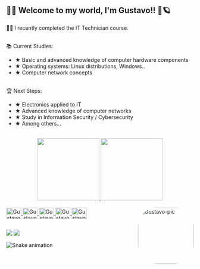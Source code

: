 ## 🌌🌠 Welcome to my world, I'm Gustavo!! 🚀🪐

🤩🚩 I recently completed the IT Technician course. <br><br>

📚 Current Studies: <br>
- ★ Basic and advanced knowledge of computer hardware components <br>
- ★ Operating systems: Linux distributions, Windows.. <br>
- ★ Computer network concepts <br><br>

🏆 Next Steps: <br>
- ★ Electronics applied to IT <br>
- ★ Advanced knowledge of computer networks <br>
- ★ Study in Information Security / Cybersecurity <br>
- ★ Among others... <br><br>

<div align="center">
  <a href="https://github.com/GustavoVenancioC">
  <img height="167em" src="https://github-readme-stats.vercel.app/api?username=GustavoVenancioC&show_icons=true&theme=graywhite&include_all_commits=true&count_private=true"/>
  <img height="167em" src="https://github-readme-stats.vercel.app/api/top-langs/?username=GustavoVenancioC&layout=compact&langs_count=7&theme=graywhite"/>
</div>
<div style="display: inline_block"><br>
  <img align="center" alt="Gustavo-Js" height="30" width="40" src="https://cdn.jsdelivr.net/gh/devicons/devicon/icons/javascript/javascript-original.svg">
  <img align="center" alt="Gustavo-HTML" height="30" width="40" src="https://cdn.jsdelivr.net/gh/devicons/devicon/icons/html5/html5-original.svg">
  <img align="center" alt="Gustavo-CSS" height="30" width="40" src="https://cdn.jsdelivr.net/gh/devicons/devicon/icons/css3/css3-original.svg">
  <img align="center" alt="Gustavo-GIT" height="30" width="40" src="https://cdn.jsdelivr.net/gh/devicons/devicon/icons/git/git-original.svg">
  <img align="center" alt="Gustavo-GitHub" height="30" width="40" src="https://cdn.jsdelivr.net/gh/devicons/devicon/icons/github/github-original.svg">
  <img align="right" alt="Gustavo-pic" height="150" style="border-radius:50px;" src="https://cdn.discordapp.com/attachments/889719796080467979/914378716719747152/bugs-bunny2-twilightwap.com.gif">
</div>
  
##
 
<div> 
  <a href="https://www.linkedin.com/in/gustavo-venancio-c/" target="_blank"><img src="https://img.shields.io/badge/-LinkedIn-%230077B5?style=for-the-badge&logo=linkedin&logoColor=white" target="_blank"></a> 
  <a href = "mailto:gustavo.venancioc7@gmail.com"><img src="https://img.shields.io/badge/-Gmail-%23333?style=for-the-badge&logo=gmail&logoColor=white" target="_blank"></a>
 
![Snake animation](https://github.com/GustavoVenancioC/GustavoVenancioC/blob/output/github-contribution-grid-snake.svg)

            

</div>
